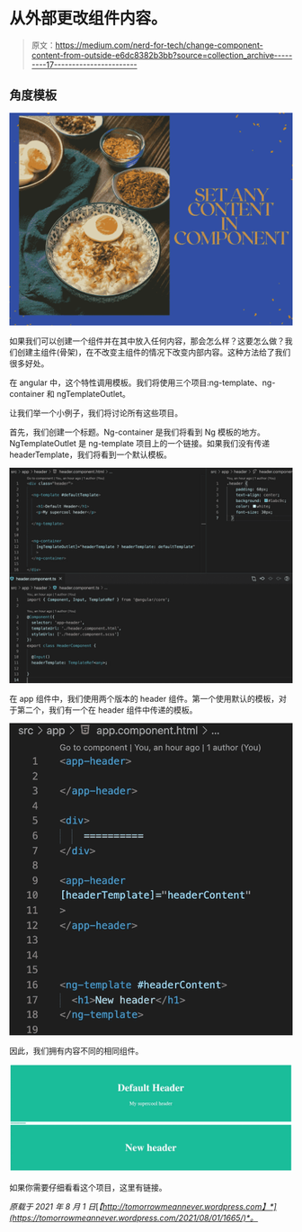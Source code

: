 # 从外部更改组件内容。

> 原文：<https://medium.com/nerd-for-tech/change-component-content-from-outside-e6dc8382b3bb?source=collection_archive---------17----------------------->

## 角度模板

![](img/1d19181423791c320698f9fec95fe617.png)

如果我们可以创建一个组件并在其中放入任何内容，那会怎么样？这要怎么做？我们创建主组件(骨架)，在不改变主组件的情况下改变内部内容。这种方法给了我们很多好处。

在 angular 中，这个特性调用模板。我们将使用三个项目:ng-template、ng-container 和 ngTemplateOutlet。

让我们举一个小例子，我们将讨论所有这些项目。

首先，我们创建一个标题。Ng-container 是我们将看到 Ng 模板的地方。NgTemplateOutlet 是 ng-template 项目上的一个链接。如果我们没有传递 headerTemplate，我们将看到一个默认模板。

![](img/fd75a2c62ed0c33c5887bbab58043b70.png)

在 app 组件中，我们使用两个版本的 header 组件。第一个使用默认的模板，对于第二个，我们有一个在 header 组件中传递的模板。

![](img/ba56b95ac014ea33c089939e1be9054f.png)

因此，我们拥有内容不同的相同组件。

![](img/c8ebd5ad84e88cf5e76b7fa98fe8b668.png)

如果你需要仔细看看这个项目，这里有链接。

*原载于 2021 年 8 月 1 日*[*【http://tomorrowmeannever.wordpress.com】*](https://tomorrowmeannever.wordpress.com/2021/08/01/1665/)*。*